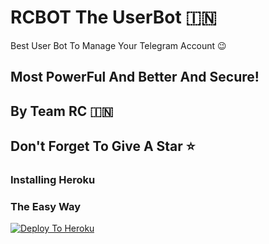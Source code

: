 # RCBOT The UserBot 🇮🇳

Best User Bot To Manage Your Telegram Account 😉
## Most PowerFul And Better And Secure!

## By Team RC 🇮🇳

## Don't Forget To Give A Star ⭐
### Installing Heroku 

### The Easy Way
[![Deploy To Heroku](https://www.herokucdn.com/deploy/button.svg)](https://heroku.com/deploy?template=https://github.com/rushichoksi/Indianbot)
